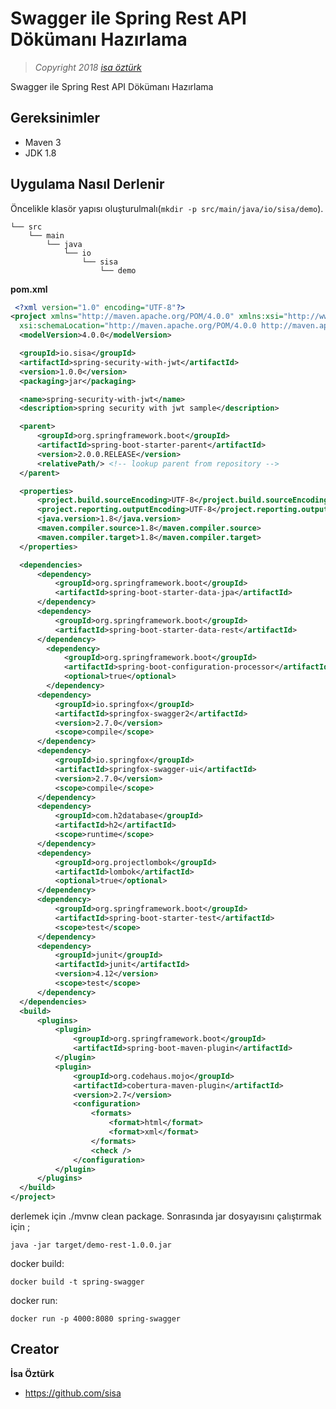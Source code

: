 # Swagger ile Spring Rest API Dökümanı Hazırlama

> *Copyright 2018 [isa öztürk](http://sisa.github.io)*

   Swagger ile Spring Rest API Dökümanı Hazırlama
   

## Gereksinimler    

   + Maven 3 
   + JDK 1.8    
   
## Uygulama Nasıl Derlenir    
  
  Öncelikle klasör yapısı oluşturulmalı(``` mkdir -p src/main/java/io/sisa/demo ```). 
   
  ```
  └── src
      └── main
          └── java
              └── io
                  └── sisa
                      └── demo
  ```
  **pom.xml**
  
  ```xml
   <?xml version="1.0" encoding="UTF-8"?>
<project xmlns="http://maven.apache.org/POM/4.0.0" xmlns:xsi="http://www.w3.org/2001/XMLSchema-instance"
	xsi:schemaLocation="http://maven.apache.org/POM/4.0.0 http://maven.apache.org/xsd/maven-4.0.0.xsd">
	<modelVersion>4.0.0</modelVersion>

	<groupId>io.sisa</groupId>
	<artifactId>spring-security-with-jwt</artifactId>
	<version>1.0.0</version>
	<packaging>jar</packaging>

	<name>spring-security-with-jwt</name>
	<description>spring security with jwt sample</description>

	<parent>
		<groupId>org.springframework.boot</groupId>
		<artifactId>spring-boot-starter-parent</artifactId>
		<version>2.0.0.RELEASE</version>
		<relativePath/> <!-- lookup parent from repository -->
	</parent>

	<properties>
  		<project.build.sourceEncoding>UTF-8</project.build.sourceEncoding>
  		<project.reporting.outputEncoding>UTF-8</project.reporting.outputEncoding>
  		<java.version>1.8</java.version>
  		<maven.compiler.source>1.8</maven.compiler.source>
  		<maven.compiler.target>1.8</maven.compiler.target>
  	</properties>
  
  	<dependencies>
  		<dependency>
  			<groupId>org.springframework.boot</groupId>
  			<artifactId>spring-boot-starter-data-jpa</artifactId>
  		</dependency>
  		<dependency>
  			<groupId>org.springframework.boot</groupId>
  			<artifactId>spring-boot-starter-data-rest</artifactId>
  		</dependency>
          <dependency>
              <groupId>org.springframework.boot</groupId>
              <artifactId>spring-boot-configuration-processor</artifactId>
              <optional>true</optional>
          </dependency>
  		<dependency>
  			<groupId>io.springfox</groupId>
  			<artifactId>springfox-swagger2</artifactId>
  			<version>2.7.0</version>
  			<scope>compile</scope>
  		</dependency>
  		<dependency>
  			<groupId>io.springfox</groupId>
  			<artifactId>springfox-swagger-ui</artifactId>
  			<version>2.7.0</version>
  			<scope>compile</scope>
  		</dependency>
  		<dependency>
  			<groupId>com.h2database</groupId>
  			<artifactId>h2</artifactId>
  			<scope>runtime</scope>
  		</dependency>
  		<dependency>
  			<groupId>org.projectlombok</groupId>
  			<artifactId>lombok</artifactId>
  			<optional>true</optional>
  		</dependency>
  		<dependency>
  			<groupId>org.springframework.boot</groupId>
  			<artifactId>spring-boot-starter-test</artifactId>
  			<scope>test</scope>
  		</dependency>
  		<dependency>
  			<groupId>junit</groupId>
  			<artifactId>junit</artifactId>
  			<version>4.12</version>
  			<scope>test</scope>
  		</dependency>
	</dependencies>
	<build>
		<plugins>
			<plugin>
				<groupId>org.springframework.boot</groupId>
				<artifactId>spring-boot-maven-plugin</artifactId>
			</plugin>
			<plugin>
				<groupId>org.codehaus.mojo</groupId>
				<artifactId>cobertura-maven-plugin</artifactId>
				<version>2.7</version>
				<configuration>
					<formats>
						<format>html</format>
						<format>xml</format>
					</formats>
					<check />
				</configuration>
			</plugin>
		</plugins>
	</build>
</project> 
  ```
  derlemek için ./mvnw clean package. 
  Sonrasında jar dosyayısını çalıştırmak için ;
   
   ```
   java -jar target/demo-rest-1.0.0.jar
   ```  
   
   docker build:
   
   ```
   docker build -t spring-swagger 
   ```
   
   docker run:
   
   ```
   docker run -p 4000:8080 spring-swagger
   ```
   
   
## Creator

**İsa Öztürk**

* <https://github.com/sisa>
